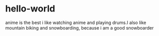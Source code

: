 # hello-world
anime is the best
i like watching anime and playing drums.I also like mountain biking and snowboarding, because i am a good snowboarder
